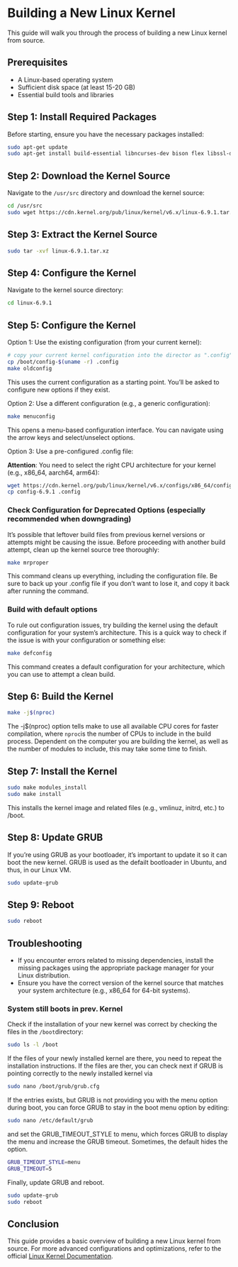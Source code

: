 # Building a New Linux Kernel

This guide will walk you through the process of building a new Linux kernel from source.

## Prerequisites

- A Linux-based operating system
- Sufficient disk space (at least 15-20 GB)
- Essential build tools and libraries

## Step 1: Install Required Packages

Before starting, ensure you have the necessary packages installed:

```bash
sudo apt-get update
sudo apt-get install build-essential libncurses-dev bison flex libssl-dev libelf-dev bc
```

## Step 2: Download the Kernel Source

Navigate to the `/usr/src` directory and download the kernel source:

```bash
cd /usr/src
sudo wget https://cdn.kernel.org/pub/linux/kernel/v6.x/linux-6.9.1.tar.xz
```

## Step 3: Extract the Kernel Source

```bash
sudo tar -xvf linux-6.9.1.tar.xz
```

## Step 4: Configure the Kernel

Navigate to the kernel source directory:

```bash
cd linux-6.9.1
```

## Step 5: Configure the Kernel

Option 1: Use the existing configuration (from your current kernel):

```bash 
# copy your current kernel configuration into the director as ".config" file
cp /boot/config-$(uname -r) .config
make oldconfig
```
This uses the current configuration as a starting point. You’ll be asked to configure new options if they exist.

Option 2: Use a different configuration (e.g., a generic configuration):

```bash
make menuconfig
```

This opens a menu-based configuration interface. You can navigate using the arrow keys and select/unselect options.

Option 3: Use a pre-configured .config file:

**Attention**: You need to select the right CPU architecture for your kernel (e.g., x86_64, aarch64, arm64):

```bash
wget https://cdn.kernel.org/pub/linux/kernel/v6.x/configs/x86_64/config-6.9.1
cp config-6.9.1 .config
```

### Check Configuration for Deprecated Options (especially recommended when downgrading)

It’s possible that leftover build files from previous kernel versions or attempts might be causing the issue. Before proceeding with another build attempt, clean up the kernel source tree thoroughly:

```bash
make mrproper
```

This command cleans up everything, including the configuration file. Be sure to back up your .config file if you don’t want to lose it, and copy it back after running the command.

### Build with default options

To rule out configuration issues, try building the kernel using the default configuration for your system’s architecture. This is a quick way to check if the issue is with your configuration or something else:

```bash
make defconfig
```

This command creates a default configuration for your architecture, which you can use to attempt a clean build.

## Step 6: Build the Kernel

```bash
make -j$(nproc)
```
The -j$(nproc) option tells make to use all available CPU cores for faster compilation, where `nproc`is the number of CPUs to include in the build process. Dependent on the computer you are building the kernel, as well as the number of modules to include, this may take some time to finish.

## Step 7: Install the Kernel

```bash
sudo make modules_install
sudo make install
```
This installs the kernel image and related files (e.g., vmlinuz, initrd, etc.) to /boot.

## Step 8: Update GRUB

If you’re using GRUB as your bootloader, it’s important to update it so it can boot the new kernel. GRUB is used as the defailt bootloader in Ubuntu, and thus, in our Linux VM.
```bash
sudo update-grub
```

## Step 9: Reboot

```bash
sudo reboot
```

## Troubleshooting

- If you encounter errors related to missing dependencies, install the missing packages using the appropriate package manager for your Linux distribution.
- Ensure you have the correct version of the kernel source that matches your system architecture (e.g., x86_64 for 64-bit systems).

### System still boots in prev. Kernel

Check if the installation of your new kernel was correct by checking the files in the `/boot`directory:

```bash
sudo ls -l /boot
```

If the files of your newly installed kernel are there, you need to repeat the installation instructions. If the files are ther, you can check next if GRUB is pointing correctly to the newly installed kernel via
```bash
sudo nano /boot/grub/grub.cfg
```

If the entries exists, but GRUB is not providing you with the menu option during boot, you can force GRUB to stay in the boot menu option by editing:

```bash
sudo nano /etc/default/grub
```
and set the GRUB_TIMEOUT_STYLE to menu, which forces GRUB to display the menu and increase the GRUB timeout. Sometimes, the default hides the option.

```bash
GRUB_TIMEOUT_STYLE=menu
GRUB_TIMEOUT=5
```

Finally, update GRUB and reboot.

```bash
sudo update-grub
sudo reboot
```

## Conclusion

This guide provides a basic overview of building a new Linux kernel from source. For more advanced configurations and optimizations, refer to the official [Linux Kernel Documentation](https://www.kernel.org/doc/html/latest/index.html).

